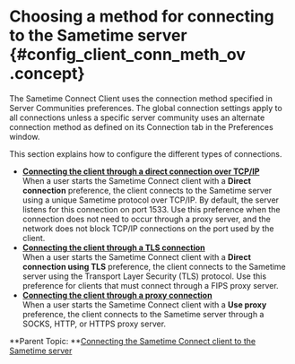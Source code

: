 # Choosing a method for connecting to the Sametime server {#config_client_conn_meth_ov .concept}

The Sametime Connect Client uses the connection method specified in Server Communities preferences. The global connection settings apply to all connections unless a specific server community uses an alternate connection method as defined on its Connection tab in the Preferences window.

This section explains how to configure the different types of connections.

-   **[Connecting the client through a direct connection over TCP/IP](t_client_connect_direct.md)**  
When a user starts the Sametime Connect client with a **Direct connection** preference, the client connects to the Sametime server using a unique Sametime protocol over TCP/IP. By default, the server listens for this connection on port 1533. Use this preference when the connection does not need to occur through a proxy server, and the network does not block TCP/IP connections on the port used by the client.
-   **[Connecting the client through a TLS connection](t_client_connect_tls.md)**  
When a user starts the Sametime Connect client with a **Direct connection using TLS** preference, the client connects to the Sametime server using the Transport Layer Security \(TLS\) protocol. Use this preference for clients that must connect through a FIPS proxy server.
-   **[Connecting the client through a proxy connection](t_client_connect_proxy.md)**  
When a user starts the Sametime Connect client with a **Use proxy** preference, the client connects to the Sametime server through a SOCKS, HTTP, or HTTPS proxy server.

**Parent Topic: **[Connecting the Sametime Connect client to the Sametime server](t_connect_clienttoserver.md)

